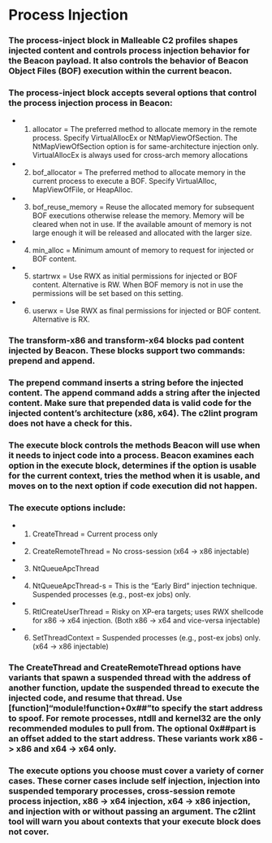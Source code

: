 # Process Injection

### The process-inject block in Malleable C2 profiles shapes injected content and controls process injection behavior for the Beacon payload. It also controls the behavior of Beacon Object Files (BOF) execution within the current beacon.

### The process-inject block accepts several options that control the process injection process in Beacon:

 - 1) allocator = The preferred method to allocate memory in the remote process. Specify VirtualAllocEx or NtMapViewOfSection. The NtMapViewOfSection option is for same-architecture injection only. VirtualAllocEx is always used for cross-arch memory allocations

 - 2) bof_allocator = The preferred method to allocate memory in the current process to execute a BOF. Specify VirtualAlloc, MapViewOfFile, or HeapAlloc.

 - 3) bof_reuse_memory = Reuse the allocated memory for subsequent BOF executions otherwise release the memory. Memory will be cleared when not in use. If the available amount of memory is not large enough it will be released and allocated with the larger size.

 - 4) min_alloc = Minimum amount of memory to request for injected or BOF content.

 - 5) startrwx = Use RWX as initial permissions for injected or BOF content. Alternative is RW. When BOF memory is not in use the permissions will be set based on this setting.

 - 6) userwx = Use RWX as final permissions for injected or BOF content. Alternative is RX.

### The transform-x86 and transform-x64 blocks pad content injected by Beacon. These blocks support two commands: prepend and append.

### The prepend command inserts a string before the injected content. The append command adds a string after the injected content. Make sure that prepended data is valid code for the injected content’s architecture (x86, x64). The c2lint program does not have a check for this.

### The execute block controls the methods Beacon will use when it needs to inject code into a process. Beacon examines each option in the execute block, determines if the option is usable for the current context, tries the method when it is usable, and moves on to the next option if code execution did not happen. 

### The execute options include:

 - 1) CreateThread = Current process only
  
 - 2) CreateRemoteThread = No cross-session (x64 -> x86 injectable)
  
 - 3) NtQueueApcThread
  
 - 4) NtQueueApcThread-s = This is the “Early Bird” injection technique. Suspended processes (e.g., post-ex jobs) only.

 - 5) RtlCreateUserThread = Risky on XP-era targets; uses RWX shellcode for x86 -> x64 injection. (Both x86 -> x64 and vice-versa injectable)
  
 - 6) SetThreadContext =  Suspended processes (e.g., post-ex jobs) only. (x64 -> x86 injectable)

### The CreateThread and CreateRemoteThread options have variants that spawn a suspended thread with the address of another function, update the suspended thread to execute the injected code, and resume that thread. Use [function]“module!function+0x##”to specify the start address to spoof. For remote processes, ntdll and kernel32 are the only recommended modules to pull from. The optional 0x##part is an offset added to the start address. These variants work x86 -> x86 and x64 -> x64 only.

### The execute options you choose must cover a variety of corner cases. These corner cases include self injection, injection into suspended temporary processes, cross-session remote process injection, x86 -> x64 injection, x64 -> x86 injection, and injection with or without passing an argument. The c2lint tool will warn you about contexts that your execute block does not cover.

